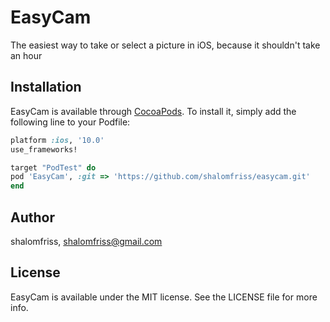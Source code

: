 # EasyCam
The easiest way to take or select a picture in iOS, because it shouldn't take an hour

## Installation

EasyCam is available through [CocoaPods](http://cocoapods.org). To install
it, simply add the following line to your Podfile:

```ruby
platform :ios, '10.0'
use_frameworks!

target "PodTest" do
pod 'EasyCam', :git => 'https://github.com/shalomfriss/easycam.git'
end
```

## Author

shalomfriss, shalomfriss@gmail.com

## License

EasyCam is available under the MIT license. See the LICENSE file for more info.
